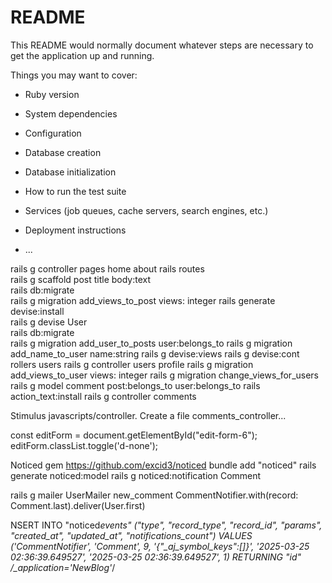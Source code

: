 # README

This README would normally document whatever steps are necessary to get the
application up and running.

Things you may want to cover:

- Ruby version

- System dependencies

- Configuration

- Database creation

- Database initialization

- How to run the test suite

- Services (job queues, cache servers, search engines, etc.)

- Deployment instructions

- ...

rails g controller pages home about
rails routes  
rails g scaffold post title body:text  
rails db:migrate  
rails g migration add_views_to_post views: integer
rails generate devise:install  
rails g devise User  
rails db:migrate  
rails g migration add_user_to_posts user:belongs_to
rails g migration add_name_to_user name:string
rails g devise:views
rails g devise:cont rollers users
rails g controller users profile
rails g migration add_views_to_user views: integer
rails g migration change_views_for_users
rails g model comment post:belongs_to user:belongs_to
rails action_text:install
rails g controller comments

Stimulus
javascripts/controller. Create a file comments_controller...

const editForm = document.getElementById("edit-form-6");
editForm.classList.toggle('d-none');

Noticed gem
https://github.com/excid3/noticed
bundle add "noticed"
rails generate noticed:model
rails g noticed:notification Comment

rails g mailer UserMailer new_comment
CommentNotifier.with(record: Comment.last).deliver(User.first)

NSERT INTO "noticed*events" ("type", "record_type", "record_id", "params", "created_at", "updated_at", "notifications_count") VALUES ('CommentNotifier', 'Comment', 9, '{"\_aj_symbol_keys":[]}', '2025-03-25 02:36:39.649527', '2025-03-25 02:36:39.649527', 1) RETURNING "id" /\_application='NewBlog'*/
